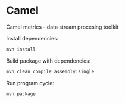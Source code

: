 # Camel

Camel metrics - data stream procesing toolkit

Install dependencies:

```sh
mvn install
```

Build package with dependencies:

```sh
mvn clean compile assembly:single
```

Run program cycle:

```sh
mvn package
```